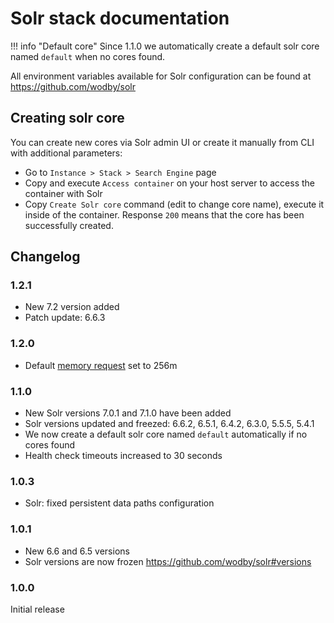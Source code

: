 # Solr stack documentation

!!! info "Default core" 
    Since 1.1.0 we automatically create a default solr core named `default` when no cores found.

All environment variables available for Solr configuration can be found at https://github.com/wodby/solr

## Creating solr core

You can create new cores via Solr admin UI or create it manually from CLI with additional parameters:

* Go to `Instance > Stack > Search Engine` page
* Copy and execute `Access container` on your host server to access the container with Solr
* Copy `Create Solr core` command (edit to change core name), execute it inside of the container. Response `200` means that the core has been successfully created.

## Changelog

### 1.2.1

* New 7.2 version added
* Patch update: 6.6.3

### 1.2.0

* Default [memory request](https://docs.wodby.com/stacks/config#resources) set to 256m

### 1.1.0

* New Solr versions 7.0.1 and 7.1.0 have been added
* Solr versions updated and freezed: 6.6.2, 6.5.1, 6.4.2, 6.3.0, 5.5.5, 5.4.1
* We now create a default solr core named `default` automatically if no cores found
* Health check timeouts increased to 30 seconds

### 1.0.3

* Solr: fixed persistent data paths configuration

### 1.0.1

* New 6.6 and 6.5 versions
* Solr versions are now frozen https://github.com/wodby/solr#versions

### 1.0.0

Initial release
